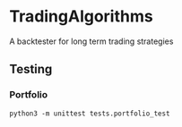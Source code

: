# TradingAlgorithms
A backtester for long term trading strategies

## Testing
### Portfolio
`python3 -m unittest tests.portfolio_test`